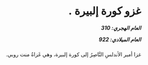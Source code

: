 <h1 dir="rtl">غزو كورة إلبيرة .</h1>

<h5 dir="rtl">العام الهجري:  310

العام الميلادي: 922

</h5>

<p dir="rtl">غزا أمير الأندلسِ النَّاصِرُ إلى كورة إلبيرة، وهي غَزاةُ منت روبي.</p></br>
